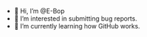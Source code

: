 - 👋 Hi, I’m @E-Bop
- 👀 I’m interested in submitting bug reports.
- 🌱 I’m currently learning how GitHub works.
<!---
- 💞️ I’m looking to collaborate on ...
- 📫 How to reach me ...

E-Bop/E-Bop is a ✨ special ✨ repository because its `README.md` (this file) appears on your GitHub profile.
You can click the Preview link to take a look at your changes.
--->
